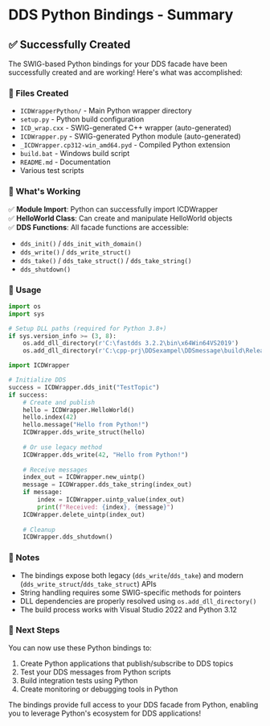 # DDS Python Bindings - Summary

## ✅ Successfully Created

The SWIG-based Python bindings for your DDS facade have been successfully created and are working! Here's what was accomplished:

### 📁 Files Created
- `ICDWrapperPython/` - Main Python wrapper directory
- `setup.py` - Python build configuration
- `ICD_wrap.cxx` - SWIG-generated C++ wrapper (auto-generated)
- `ICDWrapper.py` - SWIG-generated Python module (auto-generated)  
- `_ICDWrapper.cp312-win_amd64.pyd` - Compiled Python extension
- `build.bat` - Windows build script
- `README.md` - Documentation
- Various test scripts

### 🎯 What's Working
✅ **Module Import**: Python can successfully import ICDWrapper  
✅ **HelloWorld Class**: Can create and manipulate HelloWorld objects  
✅ **DDS Functions**: All facade functions are accessible:
- `dds_init()` / `dds_init_with_domain()`
- `dds_write()` / `dds_write_struct()`  
- `dds_take()` / `dds_take_struct()` / `dds_take_string()`
- `dds_shutdown()`

### 🔧 Usage

```python
import os
import sys

# Setup DLL paths (required for Python 3.8+)
if sys.version_info >= (3, 8):
    os.add_dll_directory(r'C:\fastdds 3.2.2\bin\x64Win64VS2019')
    os.add_dll_directory(r'C:\cpp-prj\DDSexampel\DDSmessage\build\Release')

import ICDWrapper

# Initialize DDS
success = ICDWrapper.dds_init("TestTopic")
if success:
    # Create and publish
    hello = ICDWrapper.HelloWorld()
    hello.index(42)
    hello.message("Hello from Python!")
    ICDWrapper.dds_write_struct(hello)
    
    # Or use legacy method
    ICDWrapper.dds_write(42, "Hello from Python!")
    
    # Receive messages
    index_out = ICDWrapper.new_uintp()
    message = ICDWrapper.dds_take_string(index_out)
    if message:
        index = ICDWrapper.uintp_value(index_out)
        print(f"Received: {index}, {message}")
    ICDWrapper.delete_uintp(index_out)
    
    # Cleanup
    ICDWrapper.dds_shutdown()
```

### 📝 Notes
- The bindings expose both legacy (`dds_write`/`dds_take`) and modern (`dds_write_struct`/`dds_take_struct`) APIs
- String handling requires some SWIG-specific methods for pointers
- DLL dependencies are properly resolved using `os.add_dll_directory()`
- The build process works with Visual Studio 2022 and Python 3.12

### 🚀 Next Steps
You can now use these Python bindings to:
1. Create Python applications that publish/subscribe to DDS topics
2. Test your DDS messages from Python scripts
3. Build integration tests using Python
4. Create monitoring or debugging tools in Python

The bindings provide full access to your DDS facade from Python, enabling you to leverage Python's ecosystem for DDS applications!
